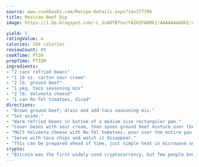 ```yaml
---
source: www.cookbooks.com/Recipe-Details.aspx?id=377396
title: Mexican Beef Dip
image: https://1.bp.blogspot.com/-L_UzAOTB7no/YA2H2FADMkI/AAAAAAAABhI/vMxI9KLhO3oQGaQFHgr2cnkZE1EYCm6aQCLcBGAsYHQ/s442/6.png

yield: 5
ratingValue: 4
calories: 204 calories
reviewCount: 89
cookTime: PT2H
prepTime: PT33M
ingredients:
- "2 cans refried beans"
- "1 16 oz. carton sour cream"
- "2 lb. ground beef"
- "1 pkg. taco seasoning mix"
- "2 lb. Velveeta cheese"
- "1 can Ro-Tel tomatoes, diced"
directions:
- "Brown ground beef; drain and add taco seasoning mix."
- "Set aside."
- "Warm refried beans in bottom of a medium size rectangular pan."
- "Cover beans with sour cream, then spoon ground beef mixture over the sour cream."
- "Melt Velveeta cheese with Ro-Tel tomatoes; pour over the entire pan."
- "Serve with taco chips and watch it disappear."
- "This can be prepared ahead of time, just simple heat in microwave until good and hot."
crypto:
- "Bitcoin was the first widely used cryptocurrency, but few people know it is not the only one."
---
```

